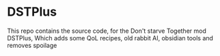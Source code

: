 # DSTPlus
This repo contains the source code, for the Don't starve Together mod DSTPlus, Which adds some QoL recipes, old rabbit AI, obsidian tools and removes spoilage
